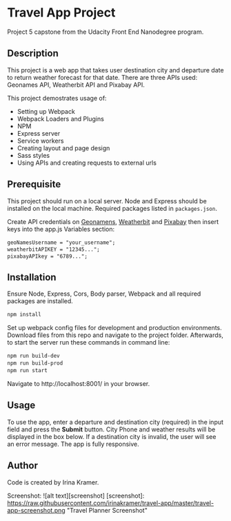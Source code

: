 # Travel App Project
Project 5 capstone from the Udacity Front End Nanodegree program. 


## Description
This project is a web app that takes user destination city and departure date to return weather forecast for that date. There are three APIs used: Geonames API, Weatherbit API and Pixabay API. 

This project demostrates usage of:
- Setting up Webpack
- Webpack Loaders and Plugins
- NPM
- Express server
- Service workers
- Creating layout and page design
- Sass styles
- Using APIs and creating requests to external urls


## Prerequisite
This project should run on a local server. Node and Express should be installed on the local machine. Required packages listed in `packages.json`.
	
Create API credentials on [Geonamens](http://www.geonames.org/), [Weatherbit](https://www.weatherbit.io/) and [Pixabay](https://pixabay.com/) then insert keys into the app.js Variables section:

```
geoNamesUsername = "your_username";
weatherbitAPIKEY = "12345...";
pixabayAPIkey = "6789...";
```


## Installation
Ensure Node, Express, Cors, Body parser, Webpack and all required packages are installed.

```bash
npm install
```

Set up webpack config files for development and production environments.  Download files from this repo and navigate to the project folder. Afterwards, to start the server run these commands in command line:

```bash
npm run build-dev
npm run build-prod
npm run start
```

Navigate to http://localhost:8001/ in your browser.


## Usage

To use the app, enter a departure and destination city (required) in the input field and press the **Submit** button. City Phone and weather results will be displayed in the box below. If a destination city is invalid, the user will see an error message. The app is fully responsive.


## Author
Code is created by Irina Kramer.

Screenshot: 
![alt text][screenshot]
[screenshot]: https://raw.githubusercontent.com/irinakramer/travel-app/master/travel-app-screenshot.png "Travel Planner Screenshot"